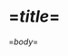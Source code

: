 <?nextrec?>
<?output "../../../../../../../Sites/practopian/way/practopian-way.md"?>
=$title$=
====================

=$body$=
<?loop?>
